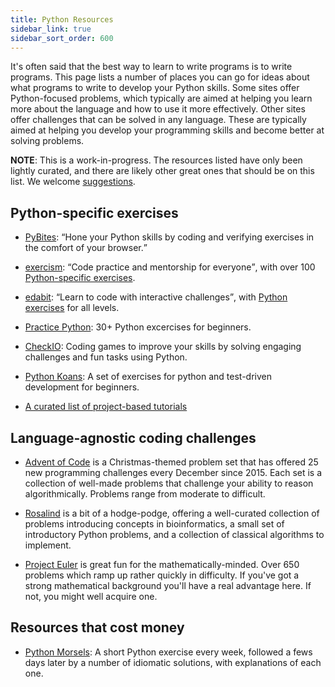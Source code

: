 ```yaml
---
title: Python Resources
sidebar_link: true
sidebar_sort_order: 600
---
```


It's often said that the best way to learn to write programs is to write programs. This page lists a number of places you can go for ideas about what programs to write to develop your Python skills. Some sites offer Python-focused problems, which typically are aimed at helping you learn more about the language and how to use it more effectively. Other sites offer challenges that can be solved in any language. These are typically aimed at helping you develop your programming skills and become better at solving problems.

**NOTE**: This is a work-in-progress. The resources listed have only been lightly curated, and there are likely other great ones that should be on this list. We welcome [suggestions](#edit-page).

## Python-specific exercises

- [PyBites](https://codechalleng.es/bites/): <q>Hone your Python skills by coding and verifying exercises in the comfort of your browser.</q>

- [exercism](https://exercism.io/): <q>Code practice and mentorship for everyone</q>, with over 100 [Python-specific exercises](https://exercism.io/tracks/python).

- [edabit](https://edabit.com/): <q>Learn to code with interactive challenges</q>, with [Python exercises](https://edabit.com/challenges/python3) for all levels.

- [Practice Python](https://www.practicepython.org/): 30+ Python excercises for beginners.

- [CheckIO](https://checkio.org/): Coding games to improve your skills by solving engaging challenges and fun tasks using Python.

- [Python Koans](https://github.com/gregmalcolm/python_koans): A set of exercises for python and test-driven development for beginners.

- [A curated list of project-based tutorials](https://github.com/tuvtran/project-based-learning#python)

## Language-agnostic coding challenges

- [Advent of Code](https://adventofcode.com/) is a Christmas-themed problem set that has offered 25 new programming challenges every December since 2015. Each set is a collection of well-made problems that challenge your ability to reason algorithmically. Problems range from moderate to difficult.

- [Rosalind](http://rosalind.info/problems/locations/) is a bit of a hodge-podge, offering a well-curated collection of problems introducing concepts in bioinformatics, a small set of introductory Python problems, and a collection of classical algorithms to implement.

- [Project Euler](https://projecteuler.net/) is great fun for the mathematically-minded. Over 650 problems which ramp up rather quickly in difficulty. If you've got a strong mathematical background you'll have a real advantage here. If not, you might well acquire one.

## Resources that cost money

- [Python Morsels](https://www.pythonmorsels.com/): A short Python exercise every week, followed a fews days later by a number of idiomatic solutions, with explanations of each one.
